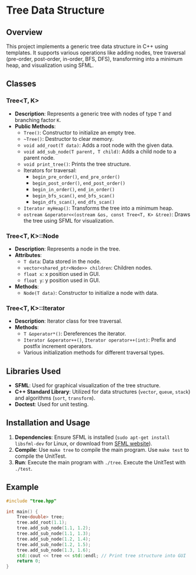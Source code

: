 # Tree Data Structure

## Overview
This project implements a generic tree data structure in C++ using templates. It supports various operations like adding nodes, tree traversal (pre-order, post-order, in-order, BFS, DFS), transforming into a minimum heap, and visualization using SFML.

## Classes

### Tree<T, K>
- **Description**: Represents a generic tree with nodes of type `T` and branching factor `K`.
- **Public Methods**:
  - `Tree()`: Constructor to initialize an empty tree.
  - `~Tree()`: Destructor to clear memory.
  - `void add_root(T data)`: Adds a root node with the given data.
  - `void add_sub_node(T parent, T child)`: Adds a child node to a parent node.
  - `void print_tree()`: Prints the tree structure.
  - Iterators for traversal:
    - `begin_pre_order()`, `end_pre_order()`
    - `begin_post_order()`, `end_post_order()`
    - `begin_in_order()`, `end_in_order()`
    - `begin_bfs_scan()`, `end_bfs_scan()`
    - `begin_dfs_scan()`, `end_dfs_scan()`
  - `Iterator myHeap()`: Transforms the tree into a minimum heap.
  - `ostream &operator<<(ostream &os, const Tree<T, K> &tree)`: Draws the tree using SFML for visualization.

### Tree<T, K>::Node
- **Description**: Represents a node in the tree.
- **Attributes**:
  - `T data`: Data stored in the node.
  - `vector<shared_ptr<Node>> children`: Children nodes.
  - `float x`: x position used in GUI.
  - `float y`: y position used in GUI.
- **Methods**:
  - `Node(T data)`: Constructor to initialize a node with data.

### Tree<T, K>::Iterator
- **Description**: Iterator class for tree traversal.
- **Methods**:
  - `T &operator*()`: Dereferences the iterator.
  - `Iterator &operator++()`, `Iterator operator++(int)`: Prefix and postfix increment operators.
  - Various initialization methods for different traversal types.

## Libraries Used
- **SFML**: Used for graphical visualization of the tree structure.
- **C++ Standard Library**: Utilized for data structures (`vector`, `queue`, `stack`) and algorithms (`sort`, `transform`).
- **Doctest**: Used for unit testing.

## Installation and Usage
1. **Dependencies**: Ensure SFML is installed (`sudo apt-get install libsfml-dev` for Linux, or download from [SFML website](https://www.sfml-dev.org/download.php)).
2. **Compile**: Use `make tree` to compile the main program. Use `make test` to compile the UnitTest.
3. **Run**: Execute the main program with `./tree`. Execute the UnitTest with `./test`.

## Example
```cpp
#include "tree.hpp"

int main() {
    Tree<double> tree;
    tree.add_root(1.1);
    tree.add_sub_node(1.1, 1.2);
    tree.add_sub_node(1.1, 1.3);
    tree.add_sub_node(1.2, 1.4);
    tree.add_sub_node(1.2, 1.5);
    tree.add_sub_node(1.3, 1.6);
    std::cout << tree << std::endl; // Print tree structure into GUI
    return 0;
}

```
